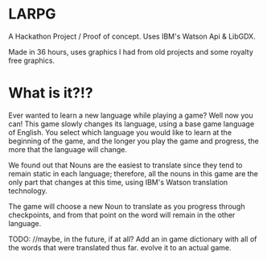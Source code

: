 # LARPG

A Hackathon Project / Proof of concept. 
Uses IBM's Watson Api & LibGDX.

Made in 36 hours, 
uses graphics I had from old projects and some royalty free graphics. 

# What is it?!?
Ever wanted to learn a new language while playing a game? Well now you can! 
This game slowly changes its language, using a base game language of English.
You select which language you would like to learn at the beginning of the game, 
and the longer you play the game and progress, the more that the language will change.

We found out that Nouns are the easiest to translate since they tend to remain static in each language;
therefore, all the nouns in this game are the only part that changes at this time, using IBM's Watson translation technology.

The game will choose a new Noun to translate as you progress through checkpoints, and from that point on the word will remain in the other language.

TODO: //maybe, in the future, if at all?
Add an in game dictionary with all of the words that were translated thus far.
evolve it to an actual game.
